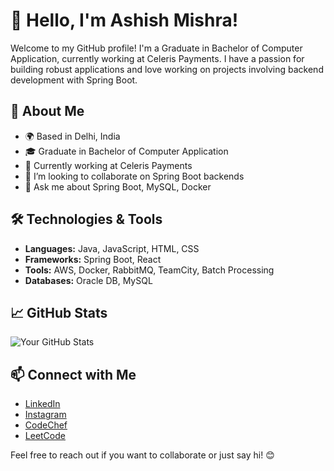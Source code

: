 # 👋 Hello, I'm Ashish Mishra!

Welcome to my GitHub profile! I'm a Graduate in Bachelor of Computer Application, currently working at Celeris Payments. I have a passion for building robust applications and love working on projects involving backend development with Spring Boot.

## 🚀 About Me

- 🌍 Based in Delhi, India
- 🎓 Graduate in Bachelor of Computer Application
- 💼 Currently working at Celeris Payments
- 🌱 I’m looking to collaborate on Spring Boot backends
- 💬 Ask me about Spring Boot, MySQL, Docker

## 🛠️ Technologies & Tools

- **Languages:** Java, JavaScript, HTML, CSS
- **Frameworks:** Spring Boot, React
- **Tools:** AWS, Docker, RabbitMQ, TeamCity, Batch Processing
- **Databases:** Oracle DB, MySQL

## 📈 GitHub Stats

![Your GitHub Stats](https://github-readme-stats.vercel.app/api?username=ashish-1609&show_icons=true&hide_title=true&count_private=true&theme=radical)

## 📫 Connect with Me

- [LinkedIn](https://www.linkedin.com/in/ashish-mishra2003)
- [Instagram](https://www.instagram.com/__ash.05)
- [CodeChef](https://www.codechef.com/users/ashish_209040)
- [LeetCode](https://leetcode.com/ashish_209040)

Feel free to reach out if you want to collaborate or just say hi! 😊
